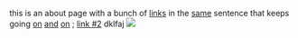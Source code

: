 this is an about page with a bunch of [links](#) in the [same](#) sentence that keeps going [on](#) [and](#) [on](#) [](#);
[link #2]({journal})
dklfaj
<img src="http://" />

